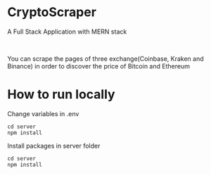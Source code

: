 <h1>CryptoScraper</h1>
<p>A Full Stack Application with MERN stack</p>
<br>
<p>You can scrape the pages of three exchange(Coinbase, Kraken and Binance) in order to discover the price of Bitcoin and Ethereum</p>

<h1>How to run locally</h1>
<p>Change variables in .env</p>

```
cd server
npm install
```

<p>Install packages in server folder</p>

```
cd server
npm install
```



